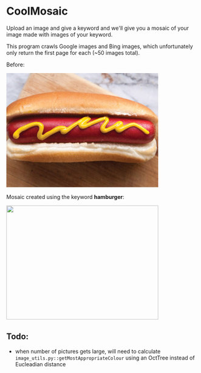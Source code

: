 # CoolMosaic

Upload an image and give a keyword and we'll give you a mosaic of your image made with images of your keyword.

This program crawls Google images and Bing images, which unfortunately only return the first page for each (~50 images total).

Before:

<img src="examples/hotdog.jpg" width="400" height="300" />

Mosaic created using the keyword **hamburger**:

<img src="examples/example.gif" width="400" height="300"/>

## Todo:
- when number of pictures gets large, will need to calculate `image_utils.py::getMostAppropriateColour` using an OctTree instead of Eucleadian distance
